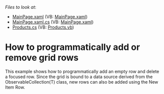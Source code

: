 <!-- default file list -->
*Files to look at*:

* [MainPage.xaml](./CS/AddRemoveDataRows/MainPage.xaml) (VB: [MainPage.xaml](./VB/AddRemoveDataRows/MainPage.xaml))
* [MainPage.xaml.cs](./CS/AddRemoveDataRows/MainPage.xaml.cs) (VB: [MainPage.xaml](./VB/AddRemoveDataRows/MainPage.xaml))
* [Products.cs](./CS/AddRemoveDataRows/Products.cs) (VB: [Products.vb](./VB/AddRemoveDataRows/Products.vb))
<!-- default file list end -->
# How to programmatically add or remove grid rows


<p>This example shows how to programmatically add an empty row and delete a focused row. Since the grid is bound to a data source derived from the ObservableCollection(T) class, new rows can also be added using the New Item Row.</p>

<br/>


